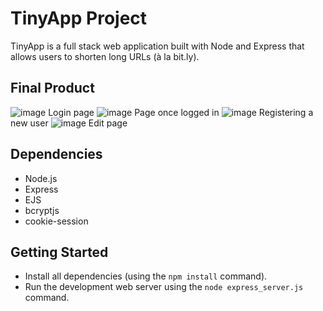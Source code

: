 # TinyApp Project

TinyApp is a full stack web application built with Node and Express that allows users to shorten long URLs (à la bit.ly).

## Final Product
![image](https://github.com/myfootsasleep/tinyapp/assets/96377755/ecc1f4a0-7657-497f-95be-3a4f11ca9eb0)
Login page
![image](https://github.com/myfootsasleep/tinyapp/assets/96377755/80d7ab68-bfaa-4752-928c-b498e6bbbe65)
Page once logged in
![image](https://github.com/myfootsasleep/tinyapp/assets/96377755/4162b891-34ea-4ddc-aff5-cb929281b2f7)
Registering a new user
![image](https://github.com/myfootsasleep/tinyapp/assets/96377755/0dc2ac2a-18dc-4ea9-a181-639f3dea108a)
Edit page

## Dependencies

- Node.js
- Express
- EJS
- bcryptjs
- cookie-session

## Getting Started

- Install all dependencies (using the `npm install` command).
- Run the development web server using the `node express_server.js` command.
